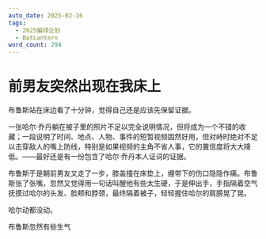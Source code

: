 ```yaml
---
auto_date: 2025-02-16
tags:
  - 2025蝙绿企划
  - BatLantern
word_count: 294
---
```


# 前男友突然出现在我床上

布鲁斯站在床边看了十分钟，觉得自己还是应该先保留证据。

一张哈尔·乔丹躺在被子里的照片不足以完全说明情况，但将成为一个不错的收藏；一段说明了时间、地点、人物、事件的短暂视频固然好用，但对峙时绝对不足以击穿敌人的嘴上防线，特别是如果视频的主角不省人事，它的置信度将大大降低。——最好还是有一份包含了哈尔·乔丹本人证词的证据。

布鲁斯于是朝前男友又走了一步，膝盖撞在床垫上，绷带下的伤口隐隐作痛。布鲁斯张了张嘴，忽然又觉得用一句话叫醒他有些太生硬，于是伸出手，手指隔着空气抚摸过哈尔的头发、脸颊和脖颈，最终隔着被子，轻轻握住哈尔的肩膀晃了晃。

哈尔动都没动。

布鲁斯忽然有些生气
